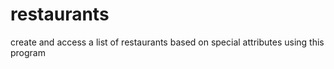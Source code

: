 # restaurants
create and access a list of restaurants based on special attributes using this program
